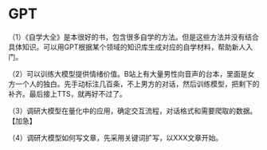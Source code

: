 # GPT

（1）《自学大全》是本很好的书，包含很多自学的方法。但是这些方法并没有结合具体知识。可以用GPT根据某个领域的知识库生成对应的自学材料，帮助新人入门。

（2）可以训练大模型提供情绪价值。B站上有大量男性向音声的台本，里面是女方一个人的独白。先手动标注几百条，不上男方的对话，然后训练模型，把剩下的补齐。最后接上TTS，就再好不过了。

（3）调研大模型在量化中的应用，确定交互流程，对话格式和需要爬取的数据。【加急】

（4）调研大模型如何写文章，先采用关键词扩写，以XXX文章开始。
